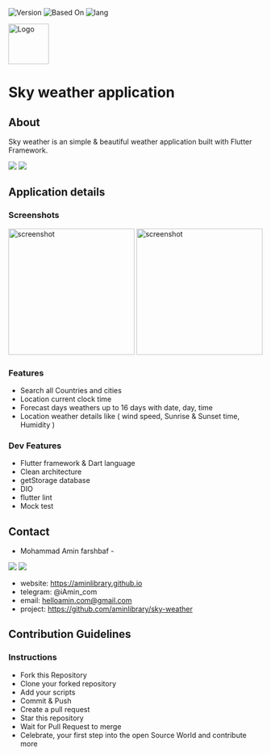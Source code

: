 ![Version](https://img.shields.io/badge/version-03.11.29.1-yellow)
![Based On](https://img.shields.io/badge/Base-Flutter-blue)
![lang](https://img.shields.io/badge/lang-dart-9cf)

<img src="https://github.com/user-attachments/assets/56d23f60-fb6d-4630-9b2f-b16d72331108" alt="Logo" width="80" height="80">

# Sky weather application

## About
Sky weather is an simple & beautiful weather application built with Flutter Framework.

<p>
<img src="https://img.icons8.com/color/35/000000/flutter.png"/> 
<img src="https://img.icons8.com/color/35/000000/dart.png"/> 
</p>

## Application details 

### Screenshots
<div display: "inline-block";>
<img src="https://github.com/user-attachments/assets/5e797c64-b540-419d-9077-a55fcafe0c42" alt="screenshot" width="250">
<img src="https://github.com/user-attachments/assets/a72d5e7b-da57-41e1-9be0-69803c110822" alt="screenshot" width="250">
</div>

### Features
* Search all Countries and cities
* Location current clock time
* Forecast days weathers up to 16 days with date, day, time
* Location weather details like ( wind speed, Sunrise & Sunset time, Humidity )

### Dev Features
* Flutter framework & Dart language
* Clean architecture
* getStorage database
* DIO
* flutter lint
* Mock test

## Contact
- Mohammad Amin farshbaf -
<p align="left">  
<a href="https://t.me/iAmin_com" target="blank"><img src="https://img.icons8.com/color/35/000000/telegram-app--v1.png"/></a>
<a href="mailto:helloamin.com@gmail.com" target="blank"><img src="https://img.icons8.com/color/35/000000/gmail.png"/></a>
</p>

* website: https://aminlibrary.github.io
* telegram: @iAmin_com
* email: helloamin.com@gmail.com
* project: https://github.com/aminlibrary/sky-weather

## Contribution Guidelines

### Instructions

- Fork this Repository
- Clone your forked repository
- Add your scripts
- Commit & Push
- Create a pull request
- Star this repository
- Wait for Pull Request to merge
- Celebrate, your first step into the open Source World and contribute more
